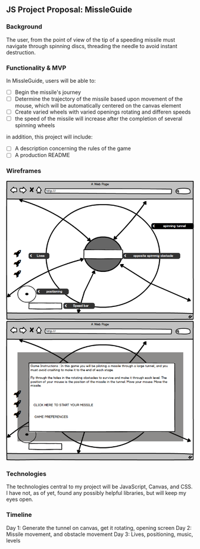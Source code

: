 ## JS Project Proposal: MissleGuide

### Background

The user, from the point of view of the tip of a speeding missile must navigate through spinning discs, threading the needle to avoid instant destruction.


### Functionality & MVP

In MissleGuide, users will be able to:

- [ ] Begin the missile's journey
- [ ] Determine the trajectory of the missile based upon movement of the mouse, which will be automatically centered on the canvas element
- [ ] Create varied wheels with varied openings rotating and differen speeds
- [ ] the speed of the missile will increase after the completion of several spinning wheels

in addition, this project will include:

- [ ] A description concerning the rules of the game
- [ ] A production README

### Wireframes

![Main Game Frame](/images/Main_Game_Frame.png)
![Start Modal](/images/Start_Modal.png)

### Technologies

The technologies central to my project will be JavaScript, Canvas, and CSS. I have not, as of yet, found any possibly helpful libraries, but will keep my eyes open.

### Timeline

Day 1: Generate the tunnel on canvas, get it rotating, opening screen
Day 2: Missile movement, and obstacle movement
Day 3: Lives, positioning, music, levels  
